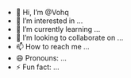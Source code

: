 - 👋 Hi, I’m @Vohq
- 👀 I’m interested in ...
- 🌱 I’m currently learning ...
- 💞️ I’m looking to collaborate on ...
- 📫 How to reach me ...
- 😄 Pronouns: ...
- ⚡ Fun fact: ...

<!---
Vohq/Vohq is a ✨ special ✨ repository because its `README.md` (this file) appears on your GitHub profile.
You can click the Preview link to take a look at your changes.
--->
